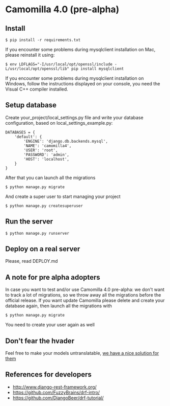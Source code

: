 # Camomilla 4.0 (pre-alpha)

## Install

	$ pip install -r requirements.txt

If you encounter some problems during mysqlclient installation on Mac, please reinstall it using:

    $ env LDFLAGS="-I/usr/local/opt/openssl/include -L/usr/local/opt/openssl/lib" pip install mysqlclient

If you encounter some problems during mysqlclient installation on Windows, follow the instructions displayed on your console, you need the Visual C++ compiler installed.

## Setup database

Create your_project/local_settings.py file and write your database configuration, based on local_settings_example.py:

    DATABASES = {
        'default': {
            'ENGINE': 'django.db.backends.mysql',
            'NAME': 'camomilla4',
            'USER': 'root',
            'PASSWORD': 'admin',
            'HOST': 'localhost',
        }
    }

After that you can launch all the migrations

    $ python manage.py migrate

And create a super user to start managing your project

    $ python manage.py createsuperuser

## Run the server

    $ python manage.py runserver

## Deploy on a real server

Please, read DEPLOY.md

## A note for pre alpha adopters

In case you want to test and/or use Camomilla 4.0 pre-alpha: we don't want to track a lot of migrations, so we throw away all the migrations before the official release. If you want update Camomilla please delete and create your database again, then launch all the migrations with

    $ python manage.py migrate

You need to create your user again as well

## Don't fear the hvader

Feel free to make your models untranslatable, [we have a nice solution for them](https://github.com/KristianOellegaard/django-hvad/issues/277)

## References for developers

- http://www.django-rest-framework.org/
- https://github.com/FuzzyBrains/drf-intro/
- https://github.com/DjangoBeer/drf-tutorial/
